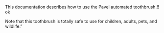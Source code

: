 This documentation describes how to use the Pavel automated
toothbrush.!! ok 

Note that this toothbrush is totally safe to 
use for children, adults, pets, and wildlife.”
